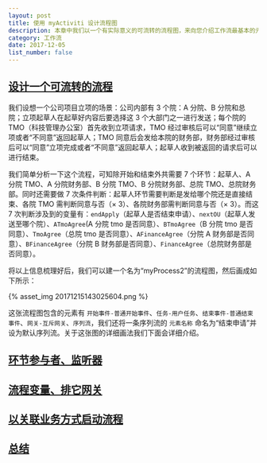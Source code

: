 ```yaml
---
layout: post
title: 使用 myActiviti 设计流程图
description: 本章中我们以一个有实际意义的可流转的流程图，来向您介绍工作流最基本的元素。
category: 工作流
date: 2017-12-05
list_number: false
---
```


## [设计一个可流转的流程](#设计一个可流转的流程图)
我们设想一个公司项目立项的场景：公司内部有 3 个院：A 分院、B 分院和总院；立项起草人在起草好内容后要选择这 3 个大部门之一进行发送；每个院的 TMO（科技管理办公室）首先收到立项请求，TMO 经过审核后可以“同意”继续立项或者“不同意”返回起草人；TMO 同意后会发给本院的财务部，财务部经过审核后可以“同意”立项完成或者“不同意”返回起草人；起草人收到被返回的请求后可以进行结束。

我们简单分析一下这个流程，可知除开始和结束外共需要 7 个环节：起草人、A 分院 TMO、A 分院财务部、B 分院 TMO、B 分院财务部、总院 TMO、总院财务部。同时还需要做 7 次条件判断：起草人环节需要判断是发给哪个院还是直接结束、各院 TMO 需判断同意与否（× 3）、各院财务部需判断同意与否（× 3）。而这 7 次判断涉及到的变量有：`endApply`（起草人是否结束申请）、`nextOU`（起草人发送至哪个院）、`ATmoAgree`(A 分院 tmo 是否同意）、`BTmoAgree`（B 分院 tmo 是否同意）、`TmoAgree`（总院 tmo 是否同意）、`AFinanceAgree`（分院 A 财务部是否同意）、`BFinanceAgree`（分院 B 财务部是否同意）、`FinanceAgree`（总院财务部是否同意）。

将以上信息梳理好后，我们可以建一个名为“myProcess2”的流程图，然后画成如下所示：

{% asset_img 20171215143025604.png %}

这张流程图包含的元素有 `开始事件-普通开始事件`、`任务-用户任务`、`结束事件-普通结束事件`、`网关-互斥网关`、`序列流`，我们还将一条序列流的 `元素名称` 命名为“结束申请”并设为默认序列流。关于这张图的详细画法我们下面会详细介绍。

## [环节参与者、监听器](#环节参与者、监听器)

## [流程变量、排它网关](#流程变量、排它网关)

## [以关联业务方式启动流程](#以关联业务方式启动流程)

## [总结](#总结)